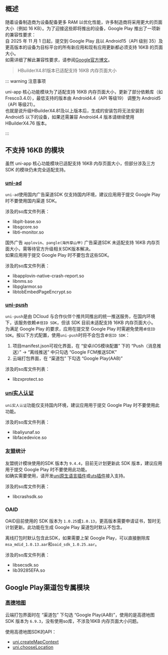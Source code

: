 ## 概述  
随着设备制造商为设备配备更多 RAM 以优化性能，许多制造商将采用更大的页面大小（例如 16 KB）。为了迎接这些即将推出的设备，Google Play 推出了一项新的兼容性要求：  
自 2025 年 11 月 1 日起，提交到 Google Play 且以 Android15（API 级别 35）及更高版本的设备为目标平台的所有新应用和现有应用更新都必须支持 16KB 的页面大小。  
如需详细了解此兼容性要求，请参阅[Google官方博文](https://android-developers.googleblog.com/2025/05/prepare-play-apps-for-devices-with-16kb-page-size.html)。

> HBuilderX4.81版本已适配支持 16KB 内存页面大小

::: warning 注意事项

uni-app 核心功能模块为了适配支持 16KB 内存页面大小，更新了部分依赖库（如Fresco3.4.0），最低支持的版本由 Android4.4（API 等级19） 调整为 Android5（API 等级21）。  
也就是说升级HBuilderX4.81及以上版本后，生成的安装包将无法安装到 Android5 以下的设备，如果还需兼容 Android4.4 版本请继续使用 HBuilderX4.76 版本。  

:::

## 不支持 16KB 的模块  
虽然 uni-app 核心功能模块已适配支持 16KB 内存页面大小，但部分涉及三方 SDK 的模块仍未完全适配支持。  

### [uni-ad](https://uniapp.dcloud.net.cn/uni-ad/)
`uni-ad`使用国内广告渠道SDK 仅支持国内环境，建议应用用于提交 Google Play 时不要使用国内渠道 SDK。  

涉及的so库文件列表：
- libplt-base.so
- libsgcore.so
- libti-monitor.so


国外广告 `applovin`、`pangle(海外穿山甲)` 广告渠道SDK 未适配支持 16KB 内存页面大小，需等待官方升级相关SDK版本解决。  
如果应用用于提交 Google Play 时不要包含这些SDK。  

涉及的so库文件列表：
- libapplovin-native-crash-report.so
- libnms.so
- libpglarmor.so
- libtobEmbedPageEncrypt.so


### [uni-push](../api/plugins/push.md)
`uni-push`是由 DCloud 与合作伙伴个推共同推出的统一推送服务，在国内环境下，该服务依赖`卓信ID SDK`，但该 SDK 目前未适配支持 16KB 内存页面大小。  
为满足 Google Play 的要求，应用在提交至 Google Play 时需避免使用`卓信ID SDK`。按以下方式配置，使用`uni-push`时将不会包含`卓信ID SDK`：  
1. 项目manifest.json可视化界面，在 “安卓/iOS模块配置” 下的 “Push（消息推送）” -> “离线推送” 中只勾选 “Google FCM推送SDK”  
2. 云端打包界面，在 “渠道包” 下勾选 “Google Play(AAB)”  

涉及的so库文件列表：
- libzxprotect.so


### [uni实人认证](../api/plugins/facialRecognitionVerify.md)  
`uni实人认证`功能仅支持国内环境，建议应用用于提交 Google Play 时不要使用此功能。

涉及的so库文件列表：
- libaliyunaf.so  
- libfacedevice.so  

### 友盟统计
友盟统计模块使用的SDK 版本为 `9.4.4`，目前无计划更新此 SDK 版本，建议应用用于提交 Google Play 时不要使用此功能。  
如确实需要使用，请开发[uni原生语言插件](../plugin/native-plugin.md)或[uts插件](https://doc.dcloud.net.cn/uni-app-x/plugin/uts-plugin.html)接入支持。  

涉及的so库文件列表：
- libcrashsdk.so  

### OAID

OAID目前使用的 SDK 版本为 `1.0.25`或`1.0.13`，更高版本需要申请证书，暂时无计划更新。此功能在生成 Google Play 渠道包时默认不包含。

离线打包时默认包含此SDK，如果需要上架 Google Play，可以直接删除库`msa_mdid_1.0.13.aar`和`oaid_sdk_1.0.25.aar`。

涉及的so库文件列表：
- libsecsdk.so
- lib39285EFA.so


## Google Play渠道包专属模块  

### [高德地图](../component/map.md)  
云端打包界面时在 “渠道包” 下勾选 “Google Play(AAB)”，使用的是高德地图 SDK 版本为 `6.9.3`，没有使用so库，不涉及16KB 内存页面大小问题。  


使用高德地图SDK的API：
- [uni.createMapContext](../api/location/map.md#createmapcontext)
- [uni.chooseLocation](../api/location/location.md#chooselocation)




